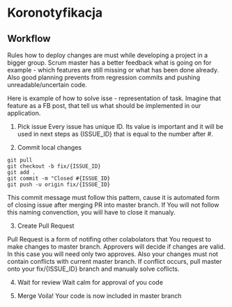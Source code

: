 # Koronotyfikacja

## Workflow
Rules how to deploy changes are must while developing a project in a bigger group. Scrum master has a better feedback what is going on for example - which features are still missing or what has been done already. Also good planning prevents from regression commits and pushing unreadable/uncertain code.

Here is example of how to solve isse - representation of task. Imagine that feature as a FB post, that tell us what should be implemented in our application.

1. Pick issue
Every issue has unique ID. Its value is important and it will be used in next steps as {ISSUE_ID} that is equal to the number after #.

2. Commit local changes

```
git pull
git checkout -b fix/{ISSUE_ID}
git add .
git commit -m "Closed #{ISSUE_ID}
git push -u origin fix/{ISSUE_ID}
```
This commit message must follow this pattern, cause it is automated form of closing issue after merging PR into master branch. If You will not follow this naming convenction, you will have to close it manualy. 

3. Create Pull Request

Pull Request is a form of notifing other colabolators that You request to make changes to master branch. Approvers will decide if changes are valid. In this case you will need only two approves. Also your changes must not contain conflicts with current master branch. If conflict occurs, pull master onto your fix/{ISSUE_ID} branch and manualy solve coflicts.

4. Wait for review
Wait calm for approval of you code

5. Merge 
Voila! Your code is now included in master branch
